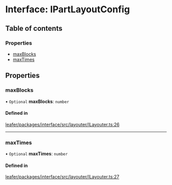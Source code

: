 # Interface: IPartLayoutConfig

## Table of contents

### Properties

- [maxBlocks](IPartLayoutConfig.md#maxblocks)
- [maxTimes](IPartLayoutConfig.md#maxtimes)

## Properties

### maxBlocks

• `Optional` **maxBlocks**: `number`

#### Defined in

[leafer/packages/interface/src/layouter/ILayouter.ts:26](https://github.com/leaferjs/leafer/blob/27a24ec/packages/interface/src/layouter/ILayouter.ts#L26)

___

### maxTimes

• `Optional` **maxTimes**: `number`

#### Defined in

[leafer/packages/interface/src/layouter/ILayouter.ts:27](https://github.com/leaferjs/leafer/blob/27a24ec/packages/interface/src/layouter/ILayouter.ts#L27)
